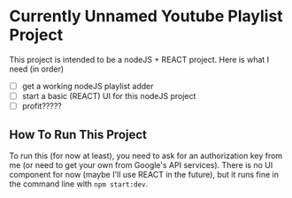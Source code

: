 # Currently Unnamed Youtube Playlist Project

This project is intended to be a nodeJS + REACT project. Here is what I need (in order)

- [ ] get a working nodeJS playlist adder
- [ ] start a basic (REACT) UI for this nodeJS project
- [ ] profit?????

## How To Run This Project

To run this (for now at least), you need to ask for an authorization key from me (or need to get your own from Google's API services).
There is no UI component for now (maybe I'll use REACT in the future), but it runs fine in the command line with `npm start:dev`.
